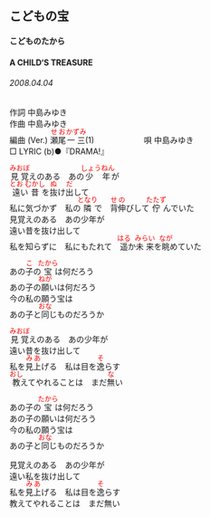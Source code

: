 <style type="text/css">
	ruby{
	    ruby-position: over;
	}
	ruby > rt{font-size: 12px;color:red;}
	p{font:16px;font-size: '楷体'}
</style>
## こどもの宝
#### こどものたから
#### A CHILD‘S TREASURE
###### 2008.04.04


作詞     中島みゆき　　　　　   
作曲      中島みゆき  　　　   
編曲 (Ver.) <ruby><rb>瀬尾</rb><rp>(</rp><rt>せお</rt><rp>)</rp></ruby><ruby><rb>一三</rb><rp>(</rp><rt>かずみ</rt><rp>)</rp></ruby>(1)　　　　　　
唄     中島みゆき      
□ LYRIC (b)●『DRAMA!』   

<ruby><rb>見覚</rb><rp>(</rp><rt>みおぼ</rt><rp>)</rp></ruby>えのある　あの<ruby><rb>少年</rb><rp>(</rp><rt>しょうねん</rt><rp>)</rp></ruby>が   
<ruby><rb>遠</rb><rp>(</rp><rt>とお</rt><rp>)</rp></ruby>い<ruby><rb>昔</rb><rp>(</rp><rt>むかし</rt><rp>)</rp></ruby>を<ruby><rb>抜</rb><rp>(</rp><rt>ぬ</rt><rp>)</rp></ruby>け<ruby><rb>出</rb><rp>(</rp><rt>だ</rt><rp>)</rp></ruby>して   
私に気づかず　私の<ruby><rb>隣</rb><rp>(</rp><rt>となり</rt><rp>)</rp></ruby>で　<ruby><rb>背伸</rb><rp>(</rp><rt>せの</rt><rp>)</rp></ruby>びして<ruby><rb>佇</rb><rp>(</rp><rt>たたず</rt><rp>)</rp></ruby>んでいた   
見覚えのある　あの少年が   
遠い昔を抜け出して   
私を知らずに　私にもたれて　<ruby><rb>遥</rb><rp>(</rp><rt>はる</rt><rp>)</rp></ruby>か<ruby><rb>未来</rb><rp>(</rp><rt>みらい</rt><rp>)</rp></ruby>を<ruby><rb>眺</rb><rp>(</rp><rt>なが</rt><rp>)</rp></ruby>めていた   
   
あの<ruby><rb>子</rb><rp>(</rp><rt>こ</rt><rp>)</rp></ruby>の<ruby><rb>宝</rb><rp>(</rp><rt>たから</rt><rp>)</rp></ruby>は何だろう   
あの子の<ruby><rb>願</rb><rp>(</rp><rt>ねが</rt><rp>)</rp></ruby>いは何だろう   
今の私の願う宝は   
あの子と<ruby><rb>同</rb><rp>(</rp><rt>おな</rt><rp>)</rp></ruby>じものだろうか   
   
<ruby><rb>見覚</rb><rp>(</rp><rt>みおぼ</rt><rp>)</rp></ruby>えのある　あの少年が   
遠い昔を抜け出して   
私を<ruby><rb>見上</rb><rp>(</rp><rt>みあ</rt><rp>)</rp></ruby>げる　私は目を<ruby><rb>逸</rb><rp>(</rp><rt>そ</rt><rp>)</rp></ruby>らす   
<ruby><rb>教</rb><rp>(</rp><rt>おし</rt><rp>)</rp></ruby>えてやれることは　まだ<ruby><rb>無</rb><rp>(</rp><rt>な</rt><rp>)</rp></ruby>い   
   
あの子の<ruby><rb>宝</rb><rp>(</rp><rt>たから</rt><rp>)</rp></ruby>は何だろう   
あの子の願いは何だろう   
今の私の願う宝は   
あの子と<ruby><rb>同</rb><rp>(</rp><rt>おな</rt><rp>)</rp></ruby>じものだろうか   
   
見覚えのある　あの少年が   
遠い私を抜け出して   
私を<ruby><rb>見上</rb><rp>(</rp><rt>みあ</rt><rp>)</rp></ruby>げる　私は目を<ruby><rb>逸</rb><rp>(</rp><rt>そ</rt><rp>)</rp></ruby>らす   
教えてやれることは　まだ無い   